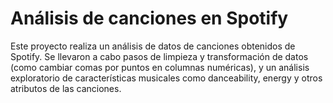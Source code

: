 # Análisis de canciones en Spotify

Este proyecto realiza un análisis de datos de canciones obtenidos de Spotify.
Se llevaron a cabo pasos de limpieza y transformación de datos (como cambiar comas por puntos en columnas numéricas), y un análisis exploratorio de características musicales como danceability, energy y otros atributos de las canciones.
